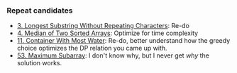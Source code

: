 ### Repeat candidates

* [3. Longest Substring Without Repeating Characters](https://leetcode.com/problems/longest-substring-without-repeating-characters/): Re-do
* [4. Median of Two Sorted Arrays](https://leetcode.com/problems/median-of-two-sorted-arrays/): Optimize for time complexity
* [11. Container With Most Water](https://leetcode.com/problems/container-with-most-water): Re-do, better understand how the greedy choice optimizes the DP relation you came up with.
* [53. Maximum Subarray](https://leetcode.com/problems/maximum-subarray): I don't know why, but I never get _why_ the solution works.
